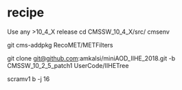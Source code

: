 # recipe
Use any >10_4_X release
cd CMSSW_10_4_X/src/
cmsenv

git cms-addpkg RecoMET/METFilters

git clone git@github.com:amkalsi/miniAOD_IIHE_2018.git    -b CMSSW_10_2_5_patch1 UserCode/IIHETree

scramv1 b -j 16

